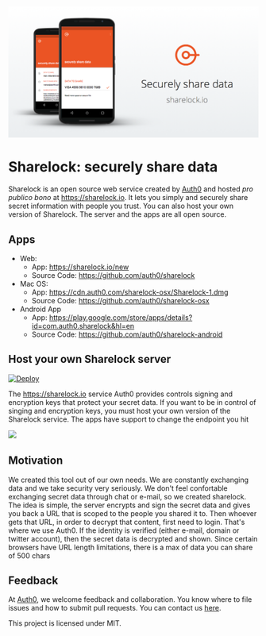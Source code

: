 <img src="https://raw.githubusercontent.com/auth0/sharelock/master/public/share/facebook-1200-630.png" />

Sharelock: securely share data
===

Sharelock is an open source web service created by [Auth0](https://auth0.com) and hosted *pro publico bono* at https://sharelock.io. It lets you simply and securely share secret information with people you trust. You can also host your own version of Sharelock. The server and the apps are all open source.

## Apps

* Web: 
  * App: <https://sharelock.io/new> 
  * Source Code: <https://github.com/auth0/sharelock>
* Mac OS: 
  * App: <https://cdn.auth0.com/sharelock-osx/Sharelock-1.dmg>
  * Source Code: <https://github.com/auth0/sharelock-osx>
* Android App
  * App: <https://play.google.com/store/apps/details?id=com.auth0.sharelock&hl=en>
  * Source Code: <https://github.com/auth0/sharelock-android>

## Host your own Sharelock server

[![Deploy](https://www.herokucdn.com/deploy/button.png)](https://heroku.com/deploy)

The https://sharelock.io service Auth0 provides controls signing and encryption keys that protect your secret data. If you want to be in control of singing and encryption keys, you must host your own version of the Sharelock service. The apps have support to change the endpoint you hit

![](https://www.dropbox.com/s/7y0d6u5kmdz01ew/Screenshot%202015-02-25%2017.17.40.png?dl=1)

## Motivation

We created this tool out of our own needs. We are constantly exchanging data and we take security very seriously. We don't feel confortable exchanging secret data through chat or e-mail, so we created sharelock. The idea is simple, the server encrypts and sign the secret data and gives you back a URL that is scoped to the people you shared it to. Then whoever gets that URL, in order to decrypt that content, first need to login. That's where we use Auth0. If the identity is verified (either e-mail, domain or twitter account), then the secret data is decrypted and shown. Since certain browsers have URL length limitations, there is a max of data you can share of 500 chars

## Feedback

At [Auth0](https://auth0.com), we welcome feedback and collaboration. You know where to file issues and how to submit pull requests. You can contact us [here](https://auth0.com/support). 

This project is licensed under MIT.
